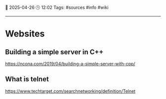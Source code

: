 📆 2025-04-26 🕓 12:02
Tags: #sources #info #wiki 

---

# Websites

## Building a simple server in C++
https://ncona.com/2019/04/building-a-simple-server-with-cpp/

## What is telnet
https://www.techtarget.com/searchnetworking/definition/Telnet










